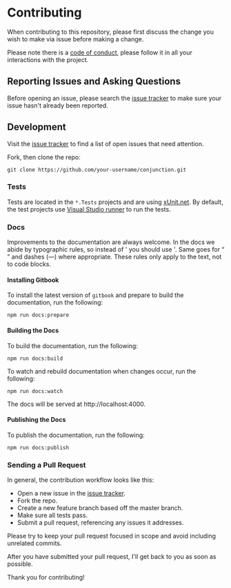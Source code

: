 # Contributing

When contributing to this repository, please first discuss the change you wish to make via issue before making a change. 

Please note there is a [code of conduct](CODE_OF_CONDUCT.md), please follow it in all your interactions with the project.

## Reporting Issues and Asking Questions

Before opening an issue, please search the [issue tracker](https://github.com/soen/Conjunction/issues) to make sure your issue hasn't already been reported.

## Development

Visit the [issue tracker](https://github.com/soen/Conjunction/issues) to find a list of open issues that need attention.

Fork, then clone the repo:

```
git clone https://github.com/your-username/conjunction.git
```

### Tests

Tests are located in the ``*.Tests`` projects and are using [xUnit.net](https://xunit.github.io/). By default, the test projects use [Visual Studio runner](https://github.com/xunit/visualstudio.xunit) to run the tests.

### Docs

Improvements to the documentation are always welcome. In the docs we abide by typographic rules, so instead of ' you should use '. Same goes for “ ” and dashes (—) where appropriate. These rules only apply to the text, not to code blocks.

#### Installing Gitbook

To install the latest version of `gitbook` and prepare to build the documentation, run the following:

```
npm run docs:prepare
```

#### Building the Docs

To build the documentation, run the following:

```
npm run docs:build
```

To watch and rebuild documentation when changes occur, run the following:

```
npm run docs:watch
```

The docs will be served at http://localhost:4000.

#### Publishing the Docs

To publish the documentation, run the following:

```
npm run docs:publish
```

### Sending a Pull Request

In general, the contribution workflow looks like this:

* Open a new issue in the [issue tracker](https://github.com/soen/Conjunction/issues).
* Fork the repo.
* Create a new feature branch based off the master branch.
* Make sure all tests pass.
* Submit a pull request, referencing any issues it addresses.

Please try to keep your pull request focused in scope and avoid including unrelated commits.

After you have submitted your pull request, I'll get back to you as soon as possible.

Thank you for contributing!